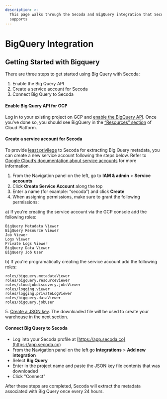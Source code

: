 ```yaml
---
description: >-
  This page walks through the Secoda and BigQuery integration that Secoda
  supports
---
```


# BigQuery Integration

## **Getting Started with Bigquery** <a href="#h_3a4bfd6458" id="h_3a4bfd6458"></a>

There are three steps to get started using Big Query with Secoda:

1. Enable the Big Query API
2. Create a service account for Secoda
3. Connect Big Query to Secoda

#### Enable Big Query API for GCP <a href="#h_3ec8fd603e" id="h_3ec8fd603e"></a>

Log in to your existing project on GCP and [enable the BigQuery API](https://cloud.google.com/bigquery/docs/quickstarts/quickstart-web-ui). Once you’ve done so, you should see BigQuery in the [“Resources” section](https://cl.ly/0W2i2I2B2R0M) of Cloud Platform.

#### Create a service account for Secoda <a href="#h_f7ed2acb85" id="h_f7ed2acb85"></a>

To provide [least privilege](https://en.wikipedia.org/wiki/Principle\_of\_least\_privilege) to Secoda for extracting Big Query metadata, you can create a new service account following the steps below. Refer to [Google Cloud’s documentation about service accounts](https://cloud.google.com/iam/docs/creating-managing-service-accounts) for more information.

1. From the Navigation panel on the left, go to **IAM & admin** > **Service accounts**
2. Click **Create Service Account** along the top
3. Enter a name (for example: “secoda”) and click **Create**
4. When assigning permissions, make sure to grant the following permissions:

a) If you're creating the service account via the GCP console add the following roles:

```
BigQuery Metadata Viewer
BigQuery Resource Viewer
Job Viewer
Logs Viewer
Private Logs Viewer
BigQuery Data Viewer
BigQuery Job User
```

b) If you're programatically creating the service account add the following roles:

```
roles/bigquery.metadataViewer
roles/bigquery.resourceViewer
roles/cloudjobdiscovery.jobsViewer
roles/logging.viewer        
roles/logging.privateLogViewer        
roles/bigquery.dataViewer        
roles/bigquery.jobUser
```

5\. [Create a JSON key](https://cloud.google.com/iam/docs/creating-managing-service-account-keys). The downloaded file will be used to create your warehouse in the next section.

#### Connect Big Query to Secoda <a href="#h_724f251572" id="h_724f251572"></a>

* Log into your Secoda profile at [https://app.secoda.co](https://app.secoda.co)
* From the Navigation panel on the left go **Integrations** > **Add new integration**
* Select **Big Query**
* Enter in the project name and paste the JSON key file contents that was downloaded
* Click "Connect"

After these steps are completed, Secoda will extract the metadata associated with Big Query once every 24 hours.
